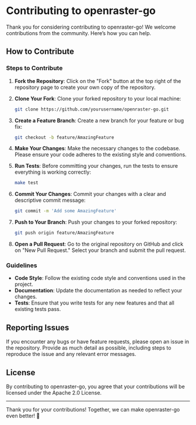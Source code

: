 
# Contributing to openraster-go

Thank you for considering contributing to openraster-go! We welcome contributions from the community. Here’s how you can help.

## How to Contribute

### Steps to Contribute

1. **Fork the Repository**: Click on the "Fork" button at the top right of the repository page to create your own copy of the repository.

2. **Clone Your Fork**: Clone your forked repository to your local machine:
   ```sh
   git clone https://github.com/yourusername/openraster-go.git
   ```

3. **Create a Feature Branch**: Create a new branch for your feature or bug fix:
   ```sh
   git checkout -b feature/AmazingFeature
   ```

4. **Make Your Changes**: Make the necessary changes to the codebase. Please ensure your code adheres to the existing style and conventions.

5. **Run Tests**: Before committing your changes, run the tests to ensure everything is working correctly:
   ```sh
   make test
   ```

6. **Commit Your Changes**: Commit your changes with a clear and descriptive commit message:
   ```sh
   git commit -m 'Add some AmazingFeature'
   ```

7. **Push to Your Branch**: Push your changes to your forked repository:
   ```sh
   git push origin feature/AmazingFeature
   ```

8. **Open a Pull Request**: Go to the original repository on GitHub and click on "New Pull Request." Select your branch and submit the pull request.

### Guidelines

- **Code Style**: Follow the existing code style and conventions used in the project.
- **Documentation**: Update the documentation as needed to reflect your changes.
- **Tests**: Ensure that you write tests for any new features and that all existing tests pass.

## Reporting Issues

If you encounter any bugs or have feature requests, please open an issue in the repository. Provide as much detail as possible, including steps to reproduce the issue and any relevant error messages.

## License

By contributing to openraster-go, you agree that your contributions will be licensed under the Apache 2.0 License.

---

Thank you for your contributions! Together, we can make openraster-go even better! 🎉
